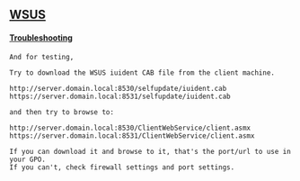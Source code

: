 ## [WSUS](https://learn.microsoft.com/en-us/windows-server/administration/windows-server-update-services/get-started/windows-server-update-services-wsus)

#### [Troubleshooting](https://community.spiceworks.com/topic/2194028-windows-update-error-0x80244022)
```
And for testing,

Try to download the WSUS iuident CAB file from the client machine.

http://server.domain.local:8530/selfupdate/iuident.cab
https://server.domain.local:8531/selfupdate/iuident.cab

and then try to browse to:

http://server.domain.local:8530/ClientWebService/client.asmx
https://server.domain.local:8531/ClientWebService/client.asmx

If you can download it and browse to it, that's the port/url to use in your GPO.
If you can't, check firewall settings and port settings.
```

